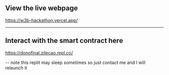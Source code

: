 ## View the live webpage 

https://w3b-hackathon.vercel.app/

---
## Interact with the smart contract here

https://donofinal.zilecao.repl.co/


-- note this replit may sleep sometimes so just contact me and I will relaunch it
